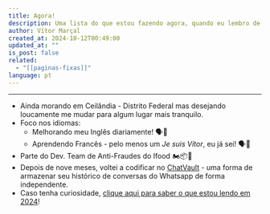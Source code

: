 ```yaml
---
title: Agora!
description: Uma lista do que estou fazendo agora, quando eu lembro de atualizar.
author: Vítor Marçal
created_at: 2024-10-12T00:49:00
updated_at: ""
is_post: false
related:
  - "[[paginas-fixas]]"
language: pt
---
```

---
* Ainda morando em Ceilândia - Distrito Federal mas desejando loucamente me mudar para algum lugar mais tranquilo.
* Foco nos idiomas:
	 * Melhorando meu Inglês diariamente!  🗣️💬
	 * Aprendendo Francês - pelo menos um _Je suis Vítor_, eu já sei! 🗣️💬
 * Parte do Dev. Team de Anti-Fraudes do Ifood 🏍️📦🍛 
 * Depois de  nove meses, voltei a codificar no [ChatVault](https://github.com/vitormarcal/chatvault) - uma forma de armazenar seu histórico de conversas do Whatsapp de forma independente.
 * Caso tenha curiosidade, [clique aqui para saber o que estou lendo em 2024](https://www.marcal.dev/leituras-de-2024/)!